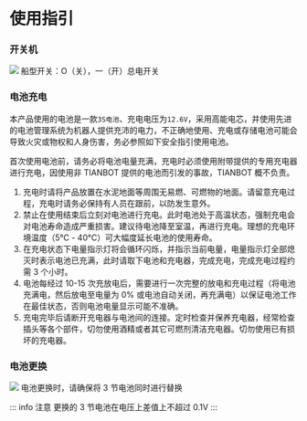 # 使用指引

### **开关机**
![](https://tianbot-pic.oss-cn-beijing.aliyuncs.com/tianbot-pic/Tianbot-Doc6FC370A30CD1AEAC055493612728995E.png)
船型开关：O（关），一（开）总电开关

### **电池充电**

本产品使用的电池是一款`3S电池`、充电电压为`12.6V`，采用高能电芯，并使用先进的电池管理系统为机器人提供充沛的电力，不正确地使用、充电或存储电池可能会导致火灾或物权和人身伤害，务必参照如下安全指引使用电池。

首次使用电池前，请务必将电池电量充满，充电时必须使用附带提供的专用充电器进行充电，因使用非 TIANBOT 提供的电池而引发的事故，TIANBOT 概不负责。
1. 充电时请将产品放置在水泥地面等周围无易燃、可燃物的地面。请留意充电过程，充电时请务必保持有人员在跟前，以防发生意外。
2. 禁止在使用结束后立刻对电池进行充电。此时电池处于高温状态，强制充电会对电池寿命造成严重损害。建议待电池降至室温，再进行充电。理想的充电环境温度（5℃ - 40℃）可大幅度延长电池的使用寿命。
3. 在充电状态下电量指示灯将会循环闪烁，并指示当前电量，电量指示灯全部熄灭时表示电池已充满，此时请取下电池和充电器，完成充电，完成充电过程约需 3 个小时。
4. 电池每经过 10-15 次充放电后，需要进行一次完整的放电和充电过程（将电池充满电，然后放电至电量为 0% 或电池自动关闭，再充满电）以保证电池工作在最佳状态，否则电池电量显示可能不准确。
5.  充电完毕后请断开充电器与电池间的连接。定时检查并保养充电器，经常检查插头等各个部件，切勿使用酒精或者其它可燃剂清洁充电器。切勿使用已有损坏的充电器。

### **电池更换**
![](https://tianbot-pic.oss-cn-beijing.aliyuncs.com/tianbot/202110212122221.webp)
电池更换时，请确保将 3 节电池同时进行替换

::: info 注意
更换的 3 节电池在电压上差值上不超过 0.1V
:::
